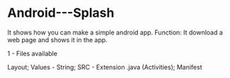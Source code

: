 # Android---Splash
It shows how you can make a simple android app. Function: It download a web page and shows it in the app.

1 - Files available

Layout;
Values - String;
SRC - Extension .java (Activities);
Manifest

